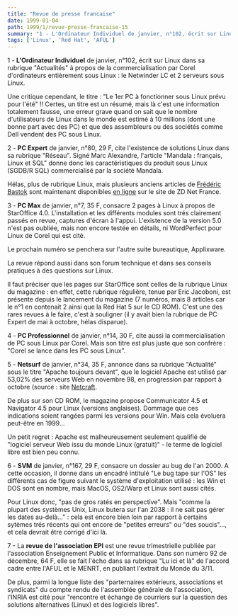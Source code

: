 ```yaml
---
title: "Revue de presse francaise"
date: 1999-01-04
path: 1999/1/revue-presse-francaise-15
summary: "1 - L'Ordinateur Individuel de janvier, n°102, écrit sur Linux dans sa rubrique \"Actualités\" à propos de la commercialisation par Corel d'ordinateurs entièrement sous Linux : le Netwinder LC et 2 serveurs sous Linux."
tags: ['Linux', 'Red Hat', 'AFUL']
---
```


<P>1 - <B>L'Ordinateur Individuel</B> de janvier, n°102, écrit sur Linux dans sa
rubrique "Actualités" à propos de la commercialisation par Corel
d'ordinateurs entièrement sous Linux : le Netwinder LC et 2 serveurs
sous Linux.</P>

<P>Une critique cependant, le titre : "Le 1er PC à fonctionner sous Linux
prévu pour l'été" !! Certes, un titre est un résumé, mais là c'est une
information totalement fausse, une erreur grave quand on sait que le
nombre d'utilisateurs de Linux dans le monde est estimé à 10 millions
(dont une bonne part avec des PC) et que des assembleurs ou des sociétés
comme Dell vendent des PC sous Linux.</P>

<P>2 - <B>PC Expert</B> de janvier, n°80, 29 F, cite l'existence de
solutions Linux dans sa rubrique "Réseau". Signé Marc Alexandre, l'article
"Mandala : français, Linux et SQL" donne donc les caractéristiques du
produit sous Linux (SGDB/R SQL) commercialisé par la société Mandala.</P>

<P>Hélas, plus de rubrique Linux, mais plusieurs anciens articles
de <A HREF="mailto:fbastok@linux-mandrake.com">Frédéric
Bastok</A> sont maintenant disponibles <A HREF="http://www.zdnet.fr/fr/prat/appr/linux.html">en ligne</A> sur le
site de ZD Net France.</P>

<P>3 - <B>PC Max</B> de janvier, n°7, 35 F, consacre 2 pages à Linux à propos de
StarOffice 4.0. L'installation et les différents modules sont trés
clairement passés en revue, captures d'écran à l'appui. L'existence de
la version 5.0 n'est pas oubliée, mais non encore testée en détails, ni
WordPerfect pour Linux de Corel qui est cité.</P>

<P>Le prochain numéro se penchera sur l'autre suite bureautique,
Applixware.</P>

<P>La revue répond aussi dans son forum technique et dans ses conseils
pratiques à des questions sur Linux.</P>

<P>Il faut préciser que les pages sur StarOffice sont celles de la rubrique
Linux du magazine : en effet, cette rubrique régulière, tenue par Eric
Jacoboni, est présente depuis le lancement du magazine (7 numéros, mais 8
articles car le n°1 en contenait 2 ainsi que la Red Hat 5 sur le CD ROM).
C'est une des rares revues à le faire, c'est à souligner (il y avait
bien la rubrique de PC Expert de mai à octobre, hélas disparue).</P>

<P>4 - <B>PC Professionnel</B> de janvier, n°14, 30 F, cite aussi la
commercialisation de PC sous Linux par Corel. Mais son titre est plus
juste que son confrère : "Corel se lance dans les PC sous Linux".</P>

<P>5 - <B>Netsurf</B> de janvier, n°34, 35 F, annonce dans sa rubrique
"Actualité" sous le titre "Apache toujours devant", que le
logiciel Apache est utilisé par 53,02% des serveurs Web en
novembre 98, en progression par rapport à octobre (source : site <A HREF="http://www.netcraft.com/survey/">Netcraft</A>.</P>

<P>De plus sur son CD ROM, le magazine propose Communicator 4.5 et
Navigator 4.5 pour Linux (versions anglaises). Dommage que ces
indications soient rangées parmi les versions pour Win. Mais cela
évoluera peut-être en 1999...</P>

<P>Un petit regret : Apache est malheureusement seulement qualifié de
"logiciel serveur Web issu du monde Linux (gratuit)" - le terme de
logiciel libre est bien peu connu.</P>

<P>6 - <B>SVM</B> de janvier, n°167, 29 F, consacre un dossier au bug de l'an
2000. A cette occasion, il donne dans un encadré intitulé "Le bug tape
sur l'OS" les différents cas de figure suivant le système d'exploitation
utilisé : les Win et DOS sont en nombre, mais MacOS, OS2/Warp et Linux
sont aussi cités.</P>

<P>Pour Linux donc, "pas de gros ratés en perspective". Mais "comme la
plupart des systèmes Unix, Linux butera sur l'an 2038 : il ne sait pas
gérer les dates au-delà..." : cela est encore bien loin par rapport à
certains sytèmes trés récents qui ont encore de "petites erreurs" ou
"des soucis"..., et cela devrait être corrigé d'ici là.</P>

<P>7 - La <B>revue de l'association EPI</B> est une revue trimestrielle publiée
par l'association Enseignement Public et Informatique. Dans son numéro
92 de décembre, 64 F, elle se fait l'écho dans sa rubrique "Lu ici et
là" de l'accord cadre entre l'AFUL et le MENRT, en publiant l'extrait du
Monde du 3/11.</P>

<P>De plus, parmi la longue liste des "parternaires extérieurs,
associations et syndicats" du compte rendu de l'assemblée générale de
l'association, l'INRIA est cité  pour "rencontre et échange de courriers
sur la question des solutions alternatives (Linux) et des logiciels
libres".</P>


